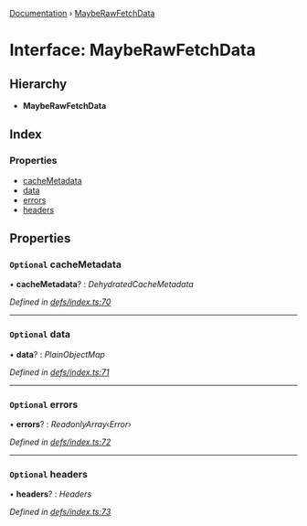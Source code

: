 [Documentation](../README.md) › [MaybeRawFetchData](mayberawfetchdata.md)

# Interface: MaybeRawFetchData

## Hierarchy

* **MaybeRawFetchData**

## Index

### Properties

* [cacheMetadata](mayberawfetchdata.md#optional-cachemetadata)
* [data](mayberawfetchdata.md#optional-data)
* [errors](mayberawfetchdata.md#optional-errors)
* [headers](mayberawfetchdata.md#optional-headers)

## Properties

### `Optional` cacheMetadata

• **cacheMetadata**? : *DehydratedCacheMetadata*

*Defined in [defs/index.ts:70](https://github.com/badbatch/graphql-box/blob/4e410c8/packages/fetch-manager/src/defs/index.ts#L70)*

___

### `Optional` data

• **data**? : *PlainObjectMap*

*Defined in [defs/index.ts:71](https://github.com/badbatch/graphql-box/blob/4e410c8/packages/fetch-manager/src/defs/index.ts#L71)*

___

### `Optional` errors

• **errors**? : *ReadonlyArray‹Error›*

*Defined in [defs/index.ts:72](https://github.com/badbatch/graphql-box/blob/4e410c8/packages/fetch-manager/src/defs/index.ts#L72)*

___

### `Optional` headers

• **headers**? : *Headers*

*Defined in [defs/index.ts:73](https://github.com/badbatch/graphql-box/blob/4e410c8/packages/fetch-manager/src/defs/index.ts#L73)*
